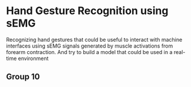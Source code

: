 # Hand Gesture Recognition using sEMG
Recognizing hand gestures that could be useful to interact with machine interfaces using sEMG signals generated by muscle activations from forearm contraction. And try to build a model that could be used in a real-time environment 

## Group 10

